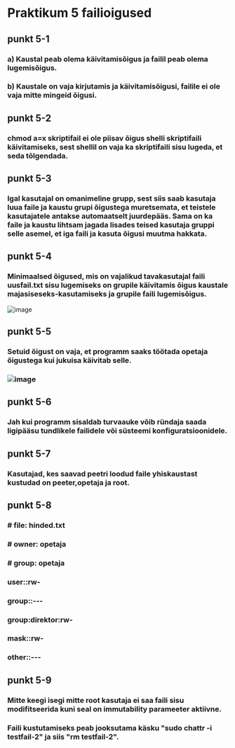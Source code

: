 # Praktikum 5 failioigused

## punkt 5-1 
### a) Kaustal peab olema käivitamisõigus ja failil peab olema lugemisõigus.
### b) Kaustale on vaja kirjutamis ja käivitamisõigusi, failile ei ole vaja mitte mingeid õigusi.

## punkt 5-2
### chmod a=x skriptifail ei ole piisav õigus shelli skriptifaili käivitamiseks, sest shellil on vaja ka skriptifaili sisu lugeda, et seda tõlgendada.

## punkt 5-3
### Igal kasutajal on omanimeline grupp, sest siis saab kasutaja luua faile ja kaustu grupi õigustega muretsemata, et teistele kasutajatele antakse automaatselt juurdepääs. Sama on ka faile ja kaustu lihtsam jagada lisades teised kasutaja gruppi selle asemel, et iga faili ja kasuta õigusi muutma hakkata. 

## punkt 5-4
###  Minimaalsed õigused, mis on vajalikud tavakasutajal faili uusfail.txt sisu lugemiseks on grupile käivitamis õigus kaustale majasiseseks-kasutamiseks ja grupile faili lugemisõigus.
![image](https://github.com/user-attachments/assets/1a8e8a8c-9b20-4af3-91f2-6cdf7da47f09)

## punkt 5-5
### Setuid õigust on vaja, et programm saaks töötada opetaja õigustega kui jukuisa käivitab selle.
### ![image](https://github.com/user-attachments/assets/3475233d-8076-45c4-962e-4a198821484e)

## punkt 5-6
### Jah kui programm sisaldab turvaauke võib ründaja saada ligipääsu tundlikele failidele või süsteemi konfiguratsioonidele.

## punkt 5-7 
### Kasutajad, kes saavad peetri loodud faile yhiskaustast kustudad on peeter,opetaja ja root.

## punkt 5-8
### # file: hinded.txt
### # owner: opetaja
### # group: opetaja
### user::rw-
### group::---
### group:direktor:rw-
### mask::rw-
### other::---

## punkt 5-9
### Mitte keegi isegi mitte root kasutaja ei saa faili sisu modifitseerida kuni seal on immutability parameeter aktiivne.
### Faili kustutamiseks peab jooksutama käsku "sudo chattr -i testfail-2" ja siis "rm testfail-2".
